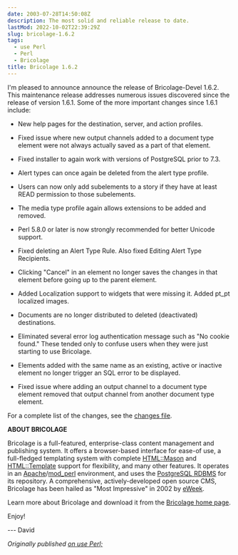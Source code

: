 ```yaml
---
date: 2003-07-28T14:50:08Z
description: The most solid and reliable release to date.
lastMod: 2022-10-02T22:39:29Z
slug: bricolage-1.6.2
tags:
  - use Perl
  - Perl
  - Bricolage
title: Bricolage 1.6.2
---
```


I'm pleased to announce announce the release of Bricolage-Devel 1.6.2. This
maintenance release addresses numerous issues discovered since the release of
version 1.6.1. Some of the more important changes since 1.6.1 include:

*   New help pages for the destination, server, and action profiles.

*   Fixed issue where new output channels added to a document type
    element were not always actually saved as a part of that element.

*   Fixed installer to again work with versions of PostgreSQL prior to
    7.3.

*   Alert types can once again be deleted from the alert type profile.

*   Users can now only add subelements to a story if they have at least
    READ permission to those subelements.

*   The media type profile again allows extensions to be added and
    removed.

*   Perl 5.8.0 or later is now strongly recommended for better Unicode
    support.

*   Fixed deleting an Alert Type Rule. Also fixed Editing Alert Type
    Recipients.

*   Clicking "Cancel" in an element no longer saves the changes in that
    element before going up to the parent element.

*   Added Localization support to widgets that were missing it. Added
    pt_pt localized images.

*   Documents are no longer distributed to deleted (deactivated)
    destinations.

*   Eliminated several error log authentication message such as "No
    cookie found." These tended only to confuse users when they were
    just starting to use Bricolage.

*   Elements added with the same name as an existing, active or
    inactive element no longer trigger an SQL error to be displayed.

*   Fixed issue where adding an output channel to a document type
    element removed that output channel from another document type
    element.

For a complete list of the changes, see the [changes file].

**ABOUT BRICOLAGE**

Bricolage is a full-featured, enterprise-class content management and publishing
system. It offers a browser-based interface for ease-of use, a full-fledged
templating system with complete [HTML::Mason] and [HTML::Template] support for
flexibility, and many other features. It operates in an [Apache]/[mod_perl]
environment, and uses the [PostgreSQL RDBMS] for its repository. A
comprehensive, actively-developed open source CMS, Bricolage has been hailed as
"Most Impressive" in 2002 by [eWeek].

Learn more about Bricolage and download it from the [Bricolage home
page].

Enjoy!

--- David

*Originally published [on use Perl;]*

  [changes file]: http://sourceforge.net/project/shownotes.php?release_id=174317
  [HTML::Mason]: http://www.masonhq.com/
  [HTML::Template]: http://search.cpan.org/dist/HTML-Template/
  [Apache]: http://httpd.apache.org/
  [mod_perl]: http://perl.apache.org/
  [PostgreSQL RDBMS]: http://www.postgresql.org/
  [eWeek]: http://www.eweek.com/article2/0,3959,800596,00.asp
  [Bricolage home page]: http://bricolage.cc/
  [on use Perl;]: https://use-perl.github.io/user/Theory/journal/13727/
    "use.perl.org journal of Theory: “Bricolage 1.6.2”"
